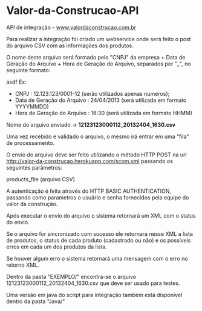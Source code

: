 Valor-da-Construcao-API
=======================

API de integração - www.valordaconstrucao.com.br

Para realizar a integração foi criado um webservice onde será feito o post do arquivo CSV com as informações dos produtos.

O nome deste arquivo será formado pelo "CNPJ" da empresa + Data de Geração do Arquivo + Hora de Geração do Arquivo, separados por "_", no seguinte formato:

asdf
Ex:
  - CNPJ : 12.123.123/0001-12 (serão utilizados apenas numeros); 
  - Data de Geração do Arquivo : 24/04/2013 (será utilizada em formato YYYYMMDD)
  - Hora de Geração do Arquivo : 16:30 (será utilizada em formato HHMM)

Nome do arquivo enviado -> <b>12123123000112_20132404_1630.csv</b>

Uma vez recebido e validado o arquivo, o mesmo irá entrar em uma "fila" de processamento.

O envio do arquivo deve ser feito utilizando o método HTTP POST na url http://valor-da-construcao.herokuapp.com/scom.xml passando os seguintes parâmetros:

products_file (arquivo CSV)

A autenticação é feita através do HTTP BASIC AUTHENTICATION, passando como parametros o usuário e senha fornecidos pela equipe do valor da construção.

Após executar o envio do arquivo o sistema retornará um XML com o status do envio. 

Se o arquivo for sincronizado com sucesso ele retornará nesse XML a lista de produtos, o status de cada produto (cadastrado ou não) e os possíveis erros em cada um dos produtos da lista.

Se houver algum erro o sistema retornará uma mensagem com o erro no retorno XML.

Dentro da pasta "EXEMPLO/" encontra-se o arquivo 12123123000112_20132404_1630.csv que deve ser usado para testes.

Uma versão em java do script para integração também está disponível dentro da pasta "Java/"
